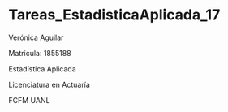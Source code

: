 # Tareas_EstadisticaAplicada_17

Verónica Aguilar 

Matricula: 1855188

Estadística Aplicada

Licenciatura en Actuaría 

FCFM UANL
